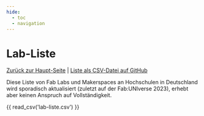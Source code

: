 ```yaml
---
hide:
  - toc
  - navigation
---
```


# Lab-Liste

[Zurück zur Haupt-Seite](labs.md) | [Liste als CSV-Datei auf GitHub](https://github.com/fabuniverse/website/tree/main/docs/tabellen/lab-liste.csv)

Diese Liste von Fab Labs und Makerspaces an Hochschulen in Deutschland wird sporadisch aktualisiert (zuletzt auf der Fab:UNIverse 2023), erhebt aber keinen Anspruch auf Vollständigkeit. 


{{ read_csv('lab-liste.csv') }}